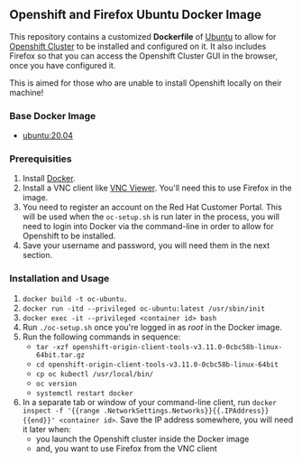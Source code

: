 ## Openshift and Firefox Ubuntu Docker Image

This repository contains a customized **Dockerfile** of [Ubuntu](http://www.ubuntu.com/) to allow for [Openshift Cluster](https://docs.openshift.com/container-platform/3.11/welcome/index.html) to be installed and configured on it. It also includes Firefox so that you can access the Openshift Cluster GUI in the browser, once you have configured it.

This is aimed for those who are unable to install Openshift locally on their machine!

### Base Docker Image

* [ubuntu:20.04](https://registry.hub.docker.com/u/library/ubuntu/)

### Prerequisities

1. Install [Docker](https://www.docker.com/).
1. Install a VNC client like [VNC Viewer](https://www.realvnc.com/en/connect/). You'll need this to use Firefox in the image.
1. You need to register an account on the Red Hat Customer Portal. This will be used when the `oc-setup.sh` is run later in the process, you will need to login into Docker via the command-line in order to allow for Openshift to be installed.
1. Save your username and password, you will need them in the next section.

### Installation and Usage

1. `docker build -t oc-ubuntu.`
1. `docker run -itd --privileged oc-ubuntu:latest /usr/sbin/init`
1. `docker exec -it --privileged <container id> bash`
1. Run `./oc-setup.sh` once you're logged in as *root* in the Docker image.
1. Run the following commands in sequence:
   - `tar -xzf openshift-origin-client-tools-v3.11.0-0cbc58b-linux-64bit.tar.gz`
   - `cd openshift-origin-client-tools-v3.11.0-0cbc58b-linux-64bit`
   - `cp oc kubectl /usr/local/bin/`
   - `oc version`
   - `systemctl restart docker`
1. In a separate tab or window of your command-line client, run `docker inspect -f '{{range .NetworkSettings.Networks}}{{.IPAddress}}{{end}}' <container id>`. Save the IP address somewhere, you will need it later when:
   - you launch the Openshift cluster inside the Docker image
   - and, you want to use Firefox from the VNC client
